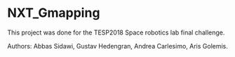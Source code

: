 # NXT_Gmapping

This project was done for the TESP2018 Space robotics lab final challenge.

Authors:
Abbas Sidawi,
 Gustav Hedengran,
 Andrea Carlesimo,
 Aris Golemis.
